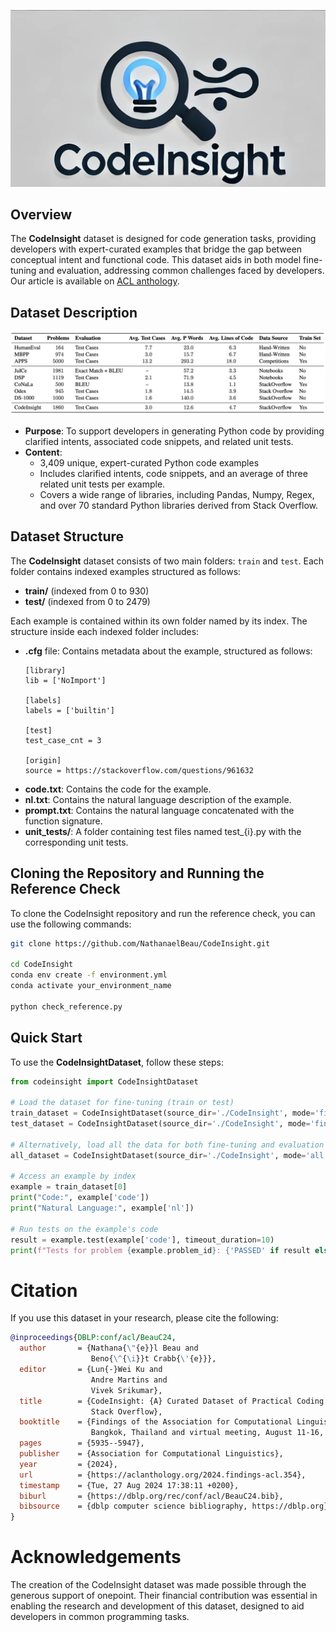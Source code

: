 <p align="center">
  <img src="images/codeinsightlogo.png" alt="CodeInsight Logo" width="800"/>
</p>

## Overview
The **CodeInsight** dataset is designed for code generation tasks, providing developers with expert-curated examples that bridge the gap between conceptual intent and functional code. This dataset aids in both model fine-tuning and evaluation, addressing common challenges faced by developers.
Our article is available on [ACL anthology](https://aclanthology.org/2024.findings-acl.354/).

## Dataset Description
![Dataset Description](images/comparingresults.png)

- **Purpose**: To support developers in generating Python code by providing clarified intents, associated code snippets, and related unit tests.
- **Content**: 
  - 3,409 unique, expert-curated Python code examples
  - Includes clarified intents, code snippets, and an average of three related unit tests per example.
  - Covers a wide range of libraries, including Pandas, Numpy, Regex, and over 70 standard Python libraries derived from Stack Overflow.

  

## Dataset Structure

The **CodeInsight** dataset consists of two main folders: `train` and `test`. Each folder contains indexed examples structured as follows:

- **train/** (indexed from 0 to 930)
- **test/** (indexed from 0 to 2479)

Each example is contained within its own folder named by its index. The structure inside each indexed folder includes:

- **.cfg** file: Contains metadata about the example, structured as follows:
  ```plaintext
  [library]
  lib = ['NoImport']

  [labels]
  labels = ['builtin']

  [test]
  test_case_cnt = 3

  [origin]
  source = https://stackoverflow.com/questions/961632
  ```
- **code.txt**: Contains the code for the example.
- **nl.txt**: Contains the natural language description of the example.
- **prompt.txt**: Contains the natural language concatenated with the function signature.
- **unit_tests/**: A folder containing test files named test_{i}.py with the corresponding unit tests.
  
## Cloning the Repository and Running the Reference Check

To clone the CodeInsight repository and run the reference check, you can use the following commands:

```bash
git clone https://github.com/NathanaelBeau/CodeInsight.git

cd CodeInsight
conda env create -f environment.yml 
conda activate your_environment_name

python check_reference.py
```

## Quick Start

To use the **CodeInsightDataset**, follow these steps:

```python
from codeinsight import CodeInsightDataset

# Load the dataset for fine-tuning (train or test)
train_dataset = CodeInsightDataset(source_dir='./CodeInsight', mode='fine_tuning', split='train')
test_dataset = CodeInsightDataset(source_dir='./CodeInsight', mode='fine_tuning', split='test')

# Alternatively, load all the data for both fine-tuning and evaluation
all_dataset = CodeInsightDataset(source_dir='./CodeInsight', mode='all')

# Access an example by index
example = train_dataset[0]
print("Code:", example['code'])
print("Natural Language:", example['nl'])

# Run tests on the example's code
result = example.test(example['code'], timeout_duration=10)
print(f"Tests for problem {example.problem_id}: {'PASSED' if result else 'FAILED'}")
```

# Citation

If you use this dataset in your research, please cite the following:

```bibtex
@inproceedings{DBLP:conf/acl/BeauC24,
  author       = {Nathana{\"{e}}l Beau and
                  Beno{\^{\i}}t Crabb{\'{e}}},
  editor       = {Lun{-}Wei Ku and
                  Andre Martins and
                  Vivek Srikumar},
  title        = {CodeInsight: {A} Curated Dataset of Practical Coding Solutions from
                  Stack Overflow},
  booktitle    = {Findings of the Association for Computational Linguistics, {ACL} 2024,
                  Bangkok, Thailand and virtual meeting, August 11-16, 2024},
  pages        = {5935--5947},
  publisher    = {Association for Computational Linguistics},
  year         = {2024},
  url          = {https://aclanthology.org/2024.findings-acl.354},
  timestamp    = {Tue, 27 Aug 2024 17:38:11 +0200},
  biburl       = {https://dblp.org/rec/conf/acl/BeauC24.bib},
  bibsource    = {dblp computer science bibliography, https://dblp.org}
}
```

# Acknowledgements

The creation of the CodeInsight dataset was made possible through the generous support of onepoint. Their financial contribution was essential in enabling the research and development of this dataset, designed to aid developers in common programming tasks. 
